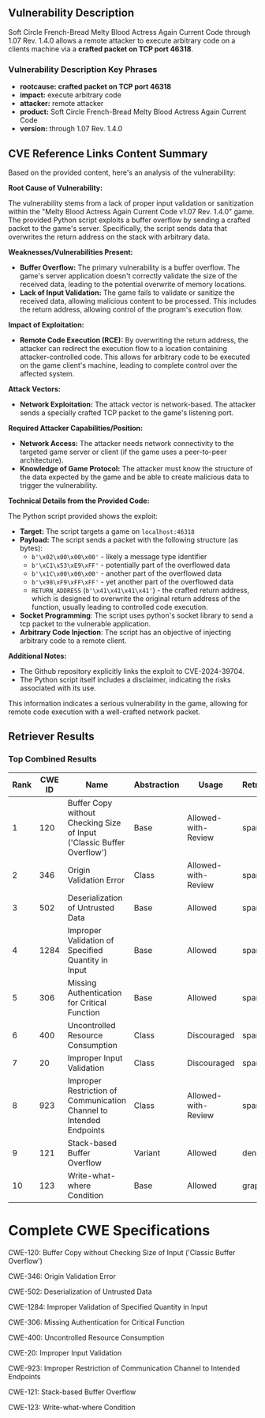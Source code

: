 ## Vulnerability Description
Soft Circle French-Bread Melty Blood Actress Again Current Code through 1.07 Rev. 1.4.0 allows a remote attacker to execute arbitrary code on a clients machine via a **crafted packet on TCP port 46318**.

### Vulnerability Description Key Phrases
- **rootcause:** **crafted packet on TCP port 46318**
- **impact:** execute arbitrary code
- **attacker:** remote attacker
- **product:** Soft Circle French-Bread Melty Blood Actress Again Current Code
- **version:** through 1.07 Rev. 1.4.0

## CVE Reference Links Content Summary
Based on the provided content, here's an analysis of the vulnerability:

**Root Cause of Vulnerability:**

The vulnerability stems from a lack of proper input validation or sanitization within the "Melty Blood Actress Again Current Code v1.07 Rev. 1.4.0" game. The provided Python script exploits a buffer overflow by sending a crafted packet to the game's server. Specifically, the script sends data that overwrites the return address on the stack with arbitrary data.

**Weaknesses/Vulnerabilities Present:**

-   **Buffer Overflow:** The primary vulnerability is a buffer overflow. The game's server application doesn't correctly validate the size of the received data, leading to the potential overwrite of memory locations.
-   **Lack of Input Validation:** The game fails to validate or sanitize the received data, allowing malicious content to be processed. This includes the return address, allowing control of the program's execution flow.

**Impact of Exploitation:**

-   **Remote Code Execution (RCE):** By overwriting the return address, the attacker can redirect the execution flow to a location containing attacker-controlled code. This allows for arbitrary code to be executed on the game client's machine, leading to complete control over the affected system.

**Attack Vectors:**

-   **Network Exploitation:** The attack vector is network-based. The attacker sends a specially crafted TCP packet to the game's listening port.

**Required Attacker Capabilities/Position:**

-   **Network Access:** The attacker needs network connectivity to the targeted game server or client (if the game uses a peer-to-peer architecture).
-   **Knowledge of Game Protocol:** The attacker must know the structure of the data expected by the game and be able to create malicious data to trigger the vulnerability.

**Technical Details from the Provided Code:**

The Python script provided shows the exploit:

*   **Target:** The script targets a game on `localhost:46318`
*   **Payload:** The script sends a packet with the following structure (as bytes):
    *   `b'\x02\x00\x00\x00'` - likely a message type identifier
    *   `b'\xC1\x53\xE9\xFF'` - potentially part of the overflowed data
    *   `b'\x1C\x00\x00\x00'` - another part of the overflowed data
    *   `b'\x98\xF9\xFF\xFF'` - yet another part of the overflowed data
    *   `RETURN_ADDRESS` (`b'\x41\x41\x41\x41'`) - the crafted return address, which is designed to overwrite the original return address of the function, usually leading to controlled code execution.
*  **Socket Programming**: The script uses python's socket library to send a tcp packet to the vulnerable application.
*   **Arbitrary Code Injection**: The script has an objective of injecting arbitrary code to a remote client.

**Additional Notes:**

*   The Github repository explicitly links the exploit to CVE-2024-39704.
*   The Python script itself includes a disclaimer, indicating the risks associated with its use.

This information indicates a serious vulnerability in the game, allowing for remote code execution with a well-crafted network packet.

## Retriever Results

### Top Combined Results

| Rank | CWE ID | Name | Abstraction | Usage  | Retrievers | Individual Scores |
|------|--------|------|-------------|-------|------------|-------------------|
| 1 | 120 | Buffer Copy without Checking Size of Input ('Classic Buffer Overflow') | Base | Allowed-with-Review | sparse | 0.199 |
| 2 | 346 | Origin Validation Error | Class | Allowed-with-Review | sparse | 0.199 |
| 3 | 502 | Deserialization of Untrusted Data | Base | Allowed | sparse | 0.191 |
| 4 | 1284 | Improper Validation of Specified Quantity in Input | Base | Allowed | sparse | 0.181 |
| 5 | 306 | Missing Authentication for Critical Function | Base | Allowed | sparse | 0.179 |
| 6 | 400 | Uncontrolled Resource Consumption | Class | Discouraged | sparse | 0.179 |
| 7 | 20 | Improper Input Validation | Class | Discouraged | sparse | 0.170 |
| 8 | 923 | Improper Restriction of Communication Channel to Intended Endpoints | Class | Allowed-with-Review | sparse | 0.167 |
| 9 | 121 | Stack-based Buffer Overflow | Variant | Allowed | dense | 0.546 |
| 10 | 123 | Write-what-where Condition | Base | Allowed | graph | 0.002 |



# Complete CWE Specifications

CWE-120: Buffer Copy without Checking Size of Input ('Classic Buffer Overflow')

CWE-346: Origin Validation Error

CWE-502: Deserialization of Untrusted Data

CWE-1284: Improper Validation of Specified Quantity in Input

CWE-306: Missing Authentication for Critical Function

CWE-400: Uncontrolled Resource Consumption

CWE-20: Improper Input Validation

CWE-923: Improper Restriction of Communication Channel to Intended Endpoints

CWE-121: Stack-based Buffer Overflow

CWE-123: Write-what-where Condition